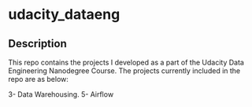 # udacity_dataeng
## Description

This repo contains the projects I developed as a part of the Udacity Data Engineering Nanodegree Course. The projects currently included in the repo are as below:

3- Data Warehousing. 
5- Airflow

